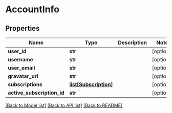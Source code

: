 # AccountInfo

## Properties
Name | Type | Description | Notes
------------ | ------------- | ------------- | -------------
**user_id** | **str** |  | [optional] 
**username** | **str** |  | [optional] 
**user_email** | **str** |  | [optional] 
**gravatar_url** | **str** |  | [optional] 
**subscriptions** | [**list[Subscription]**](Subscription.md) |  | [optional] 
**active_subscription_id** | **str** |  | [optional] 

[[Back to Model list]](../README.md#documentation-for-models) [[Back to API list]](../README.md#documentation-for-api-endpoints) [[Back to README]](../README.md)


